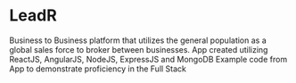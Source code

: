 # LeadR
Business to Business platform that utilizes the general population as a global sales force to broker between businesses. App created utilizing ReactJS, AngularJS, NodeJS, ExpressJS and MongoDB
Example code from App to demonstrate proficiency in the Full Stack
